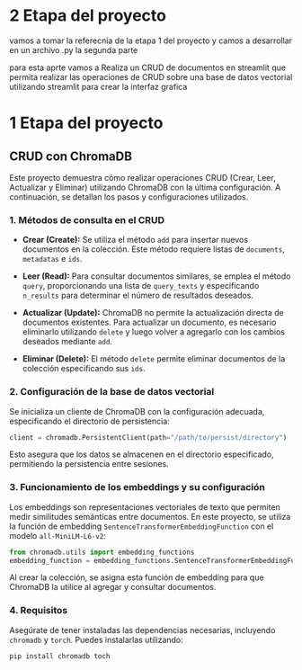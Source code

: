 # 2 Etapa del proyecto 

vamos a tomar la referecnia de la etapa 1 del proyecto y camos a desarrollar en un archivo .py la segunda parte

para esta aprte vamos a Realiza un CRUD de documentos en streamlit que permita realizar las operaciones de CRUD sobre una base de datos vectorial utilizando streamlit para crear la interfaz grafica


# 1 Etapa del proyecto 
## CRUD con ChromaDB

Este proyecto demuestra cómo realizar operaciones CRUD (Crear, Leer, Actualizar y Eliminar) utilizando ChromaDB con la última configuración. A continuación, se detallan los pasos y configuraciones utilizados.

### 1. Métodos de consulta en el CRUD

- **Crear (Create):** Se utiliza el método `add` para insertar nuevos documentos en la colección. Este método requiere listas de `documents`, `metadatas` e `ids`.

- **Leer (Read):** Para consultar documentos similares, se emplea el método `query`, proporcionando una lista de `query_texts` y especificando `n_results` para determinar el número de resultados deseados.

- **Actualizar (Update):** ChromaDB no permite la actualización directa de documentos existentes. Para actualizar un documento, es necesario eliminarlo utilizando `delete` y luego volver a agregarlo con los cambios deseados mediante `add`.

- **Eliminar (Delete):** El método `delete` permite eliminar documentos de la colección especificando sus `ids`.

### 2. Configuración de la base de datos vectorial

Se inicializa un cliente de ChromaDB con la configuración adecuada, especificando el directorio de persistencia:

```python
client = chromadb.PersistentClient(path="/path/to/persist/directory")
```

Esto asegura que los datos se almacenen en el directorio especificado, permitiendo la persistencia entre sesiones.

### 3. Funcionamiento de los embeddings y su configuración

Los embeddings son representaciones vectoriales de texto que permiten medir similitudes semánticas entre documentos. En este proyecto, se utiliza la función de embedding `SentenceTransformerEmbeddingFunction` con el modelo `all-MiniLM-L6-v2`:

```python
from chromadb.utils import embedding_functions
embedding_function = embedding_functions.SentenceTransformerEmbeddingFunction(model_name="all-MiniLM-L6-v2")
```

Al crear la colección, se asigna esta función de embedding para que ChromaDB la utilice al agregar y consultar documentos.

### 4. Requisitos

Asegúrate de tener instaladas las dependencias necesarias, incluyendo `chromadb` y `torch`. Puedes instalarlas utilizando:

```bash
pip install chromadb toch
```

